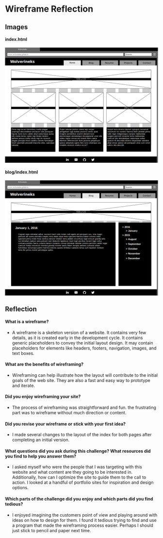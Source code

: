 # Wireframe Reflection
## Images
#### index.html
![wireframe-index](imgs/wireframe-index.png)
#### blog/index.html
![wireframe-blog-index](imgs/wireframe-blog-index.png)
## Reflection
  #### What is a wireframe?
  * A wireframe is a skeleton version of a website. It contains very few details, as it is created early in the development cycle. It contains generic placeholders to convey the initial layout design. It may contain placeholders for elements like headers, footers, navigation, images, and text boxes.


  #### What are the benefits of wireframing?
  * Wireframing can help illustrate how the layout will contribute to the initial goals of the web site. They are also a fast and easy way to prototype and iterate.


  #### Did you enjoy wireframing your site?
  * The process of wireframing was straightforward and fun. the frustrating part was to wireframe without much direction or content.


  #### Did you revise your wireframe or stick with your first idea?
  * I made several changes to the layout of the index for both pages after completing an initial version.


  #### What questions did you ask during this challenge? What resources did you find to help you answer them?
  * I asked myself who were the people that I was targeting with this website and what content are they going to be interested in. Additionally, how can I optimize the site to guide them to the call to action. I looked at a handful of portfolio sites for inspiration and design options.


  #### Which parts of the challenge did you enjoy and which parts did you find tedious?
  * I enjoyed imagining the customers point of view and playing around with ideas on how to design for them. I found it tedious trying to find and use a program that made the wireframing process easier. Perhaps I should just stick to pencil and paper next time.
